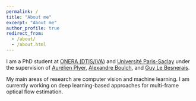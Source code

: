 ```yaml
---
permalink: /
title: "About me"
excerpt: "About me"
author_profile: true
redirect_from:
  - /about/
  - /about.html
---
```


I am a PhD student at [ONERA (DTIS/IVA)](https://www.onera.fr/) and [Université Paris-Saclay](https://www.universite-paris-saclay.fr/en) under the supervision of [Aurélien Plyer](https://github.com/aplyer), [Alexandre Boulch](https://aboulch.github.io/), and [Guy Le Besnerais](https://scholar.google.fr/citations?user=r8V306wAAAAJ&hl=fr&oi=ao).

My main areas of research are computer vision and machine learning. I am currently working on deep learning-based approaches for multi-frame optical flow estimation.
